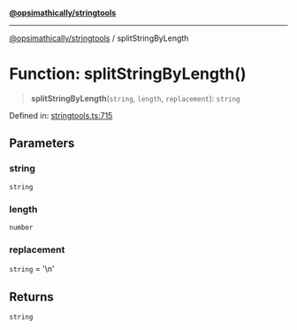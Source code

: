 [**@opsimathically/stringtools**](../README.md)

***

[@opsimathically/stringtools](../README.md) / splitStringByLength

# Function: splitStringByLength()

> **splitStringByLength**(`string`, `length`, `replacement`): `string`

Defined in: [stringtools.ts:715](https://github.com/opsimathically/stringtools/blob/8553a0fba449ff4067d02e836a6aaae8b3b70c57/src/stringtools.ts#L715)

## Parameters

### string

`string`

### length

`number`

### replacement

`string` = '\n'

## Returns

`string`
